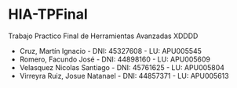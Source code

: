 # HIA-TPFinal
Trabajo Practico Final de Herramientas Avanzadas XDDDD

- Cruz, Martín Ignacio - DNI: 45327608 - LU: APU005545
- Romero, Facundo José - DNI: 44898160 - LU: APU005609 
- Velasquez Nicolas Santiago - DNI: 45761625  - LU: APU005804
- Virreyra Ruiz, Josue Natanael - DNI: 44857371 - LU:  APU005613
